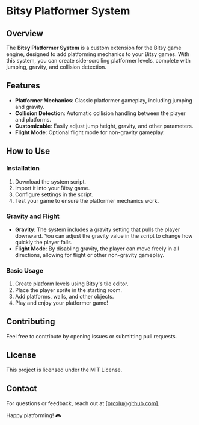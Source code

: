 # Bitsy Platformer System

## Overview

The **Bitsy Platformer System** is a custom extension for the Bitsy game engine, designed to add platforming mechanics to your Bitsy games. With this system, you can create side-scrolling platformer levels, complete with jumping, gravity, and collision detection.

## Features

- **Platformer Mechanics**: Classic platformer gameplay, including jumping and gravity.
- **Collision Detection**: Automatic collision handling between the player and platforms.
- **Customizable**: Easily adjust jump height, gravity, and other parameters.
- **Flight Mode**: Optional flight mode for non-gravity gameplay.

## How to Use

### Installation

1. Download the system script.
2. Import it into your Bitsy game.
3. Configure settings in the script.
4. Test your game to ensure the platformer mechanics work.

### Gravity and Flight

- **Gravity**: The system includes a gravity setting that pulls the player downward. You can adjust the gravity value in the script to change how quickly the player falls.
- **Flight Mode**: By disabling gravity, the player can move freely in all directions, allowing for flight or other non-gravity gameplay.

### Basic Usage

1. Create platform levels using Bitsy's tile editor.
2. Place the player sprite in the starting room.
3. Add platforms, walls, and other objects.
4. Play and enjoy your platformer game!

## Contributing

Feel free to contribute by opening issues or submitting pull requests.

## License

This project is licensed under the MIT License.

## Contact

For questions or feedback, reach out at [proxlu@github.com].

Happy platforming! 🎮
